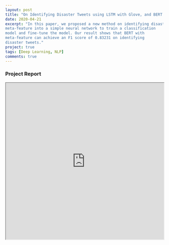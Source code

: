 ```yaml
---
layout: post
title: "On Identifying Disaster Tweets using LSTM with Glove, and BERT with meta-feature"
date: 2020-04-21
excerpt: "In this paper, we proposed a new method on identifying disaster tweets by combining BERT and
meta-feature into a simple neural network to train a classification
model and fine-tune the model. Our result shows that BERT with
meta-feature can achieve an F1 score of 0.83231 on identifying
disaster tweets."
project: true
tags: [Deep Learning, NLP]
comments: true
---
```


### Project Report

<iframe src="https://docs.google.com/file/d/1s6wH0fqwuyMKx8mIxDqHztwuGZPHDT3q/preview" width="100%" height="500px"></iframe>
